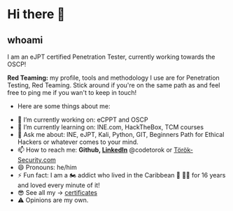 # Hi there 👋

<!--
**codetorok/codetorok** is a ✨ _special_ ✨ repository because its `README.md` (this file) appears on your GitHub profile.

Here are some ideas to get you started:

- 🔭 I’m currently working on ...
- 🌱 I’m currently learning ...
- 👯 I’m looking to collaborate on ...
- 🤔 I’m looking for help with ...
- 💬 Ask me about ...
- 📫 How to reach me: ...
- 😄 Pronouns: ...
- ⚡ Fun fact: ...
-->

## whoami
I am an eJPT certified Penetration Tester, currently working towards the OSCP!

**Red Teaming:** my profile, tools and methodology I use are for Penetration Testing, Red Teaming. Stick around if you're on the same path as and feel free to ping me if you wan't to keep in touch!

* Here are some things about me:

- 🔭 I’m currently working on: eCPPT and OSCP
- 🌱 I’m currently learning on: INE.com, HackTheBox, TCM courses
- 💬 Ask me about: INE, eJPT, Kali, Python, GIT, Beginners Path for Ethical Hackers or whatever comes to your mind.
- 📫 How to reach me: **Github, [LinkedIn](https://www.linkedin.com/in/codetorok/)** @codetorok or [Török-Security.com](http://torok-security.com)
- 😄 Pronouns: he/him
- ⚡ Fun fact: I am a 🏍️ addict who lived in the Caribbean 🦜 🏴‍☠️ for 16 years and loved every minute of it!
- 😎 See all my -> [certificates](https://www.torok-security.com/qualifications)
- ⚠️ Opinions are my own.
